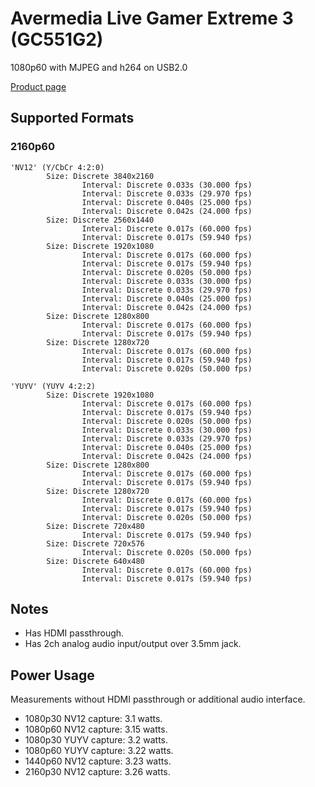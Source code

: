# Avermedia Live Gamer Extreme 3 (GC551G2)

1080p60 with MJPEG and h264 on USB2.0

[Product page](https://www.avermedia.com/us/product-detail/GC551G2)

## Supported Formats

### 2160p60

``` text
'NV12' (Y/CbCr 4:2:0)
        Size: Discrete 3840x2160
                Interval: Discrete 0.033s (30.000 fps)
                Interval: Discrete 0.033s (29.970 fps)
                Interval: Discrete 0.040s (25.000 fps)
                Interval: Discrete 0.042s (24.000 fps)
        Size: Discrete 2560x1440
                Interval: Discrete 0.017s (60.000 fps)
                Interval: Discrete 0.017s (59.940 fps)
        Size: Discrete 1920x1080
                Interval: Discrete 0.017s (60.000 fps)
                Interval: Discrete 0.017s (59.940 fps)
                Interval: Discrete 0.020s (50.000 fps)
                Interval: Discrete 0.033s (30.000 fps)
                Interval: Discrete 0.033s (29.970 fps)
                Interval: Discrete 0.040s (25.000 fps)
                Interval: Discrete 0.042s (24.000 fps)
        Size: Discrete 1280x800
                Interval: Discrete 0.017s (60.000 fps)
                Interval: Discrete 0.017s (59.940 fps)
        Size: Discrete 1280x720
                Interval: Discrete 0.017s (60.000 fps)
                Interval: Discrete 0.017s (59.940 fps)
                Interval: Discrete 0.020s (50.000 fps)

'YUYV' (YUYV 4:2:2)
        Size: Discrete 1920x1080
                Interval: Discrete 0.017s (60.000 fps)
                Interval: Discrete 0.017s (59.940 fps)
                Interval: Discrete 0.020s (50.000 fps)
                Interval: Discrete 0.033s (30.000 fps)
                Interval: Discrete 0.033s (29.970 fps)
                Interval: Discrete 0.040s (25.000 fps)
                Interval: Discrete 0.042s (24.000 fps)
        Size: Discrete 1280x800
                Interval: Discrete 0.017s (60.000 fps)
                Interval: Discrete 0.017s (59.940 fps)
        Size: Discrete 1280x720
                Interval: Discrete 0.017s (60.000 fps)
                Interval: Discrete 0.017s (59.940 fps)
                Interval: Discrete 0.020s (50.000 fps)
        Size: Discrete 720x480
                Interval: Discrete 0.017s (59.940 fps)
        Size: Discrete 720x576
                Interval: Discrete 0.020s (50.000 fps)
        Size: Discrete 640x480
                Interval: Discrete 0.017s (60.000 fps)
                Interval: Discrete 0.017s (59.940 fps)
```

## Notes

- Has HDMI passthrough.
- Has 2ch analog audio input/output over 3.5mm jack.

## Power Usage

Measurements without HDMI passthrough or additional audio interface.

- 1080p30 NV12 capture: 3.1 watts.
- 1080p60 NV12 capture: 3.15 watts.
- 1080p30 YUYV capture: 3.2 watts.
- 1080p60 YUYV capture: 3.22 watts.
- 1440p60 NV12 capture: 3.23 watts.
- 2160p30 NV12 capture: 3.26 watts.
